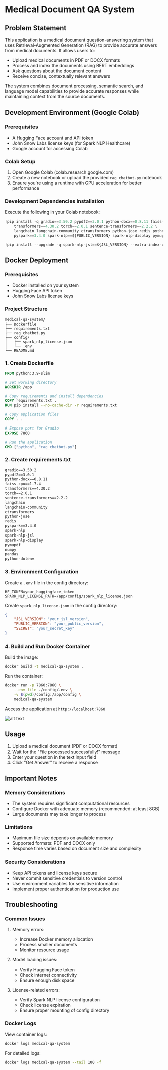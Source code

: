 # Medical Document QA System

## Problem Statement
This application is a medical document question-answering system that uses Retrieval-Augmented Generation (RAG) to provide accurate answers from medical documents. It allows users to:
- Upload medical documents in PDF or DOCX formats
- Process and index the documents using BERT embeddings
- Ask questions about the document content
- Receive concise, contextually relevant answers

The system combines document processing, semantic search, and language model capabilities to provide accurate responses while maintaining context from the source documents.

## Development Environment (Google Colab)

### Prerequisites
- A Hugging Face account and API token
- John Snow Labs license keys (for Spark NLP Healthcare)
- Google account for accessing Colab

### Colab Setup
1. Open Google Colab (colab.research.google.com)
2. Create a new notebook or upload the provided `rag_chatbot.py` notebook
3. Ensure you're using a runtime with GPU acceleration for better performance

### Development Dependencies Installation
Execute the following in your Colab notebook:

```python
!pip install -q gradio==3.50.2 pypdf2==3.0.1 python-docx==0.8.11 faiss-cpu==1.7.4 \
    transformers==4.30.2 torch==2.0.1 sentence-transformers==2.2.2 \
    langchain langchain-community ctransformers python-jose redis python-jose \
    pyspark==3.4.0 spark-nlp==${PUBLIC_VERSION} spark-nlp-display pymupdf

!pip install --upgrade -q spark-nlp-jsl==${JSL_VERSION} --extra-index-url https://pypi.johnsnowlabs.com/${SECRET}
```

## Docker Deployment

### Prerequisites
- Docker installed on your system
- Hugging Face API token
- John Snow Labs license keys

### Project Structure
```
medical-qa-system/
├── Dockerfile
├── requirements.txt
├── rag_chatbot.py
├── config/
│   ├── spark_nlp_license.json
│   └── .env
└── README.md
```

### 1. Create Dockerfile
```dockerfile
FROM python:3.9-slim

# Set working directory
WORKDIR /app

# Copy requirements and install dependencies
COPY requirements.txt .
RUN pip install --no-cache-dir -r requirements.txt

# Copy application files
COPY . .

# Expose port for Gradio
EXPOSE 7860

# Run the application
CMD ["python", "rag_chatbot.py"]
```

### 2. Create requirements.txt
```txt
gradio==3.50.2
pypdf2==3.0.1
python-docx==0.8.11
faiss-cpu==1.7.4
transformers==4.30.2
torch==2.0.1
sentence-transformers==2.2.2
langchain
langchain-community
ctransformers
python-jose
redis
pyspark==3.4.0
spark-nlp
spark-nlp-jsl
spark-nlp-display
pymupdf
numpy
pandas
python-dotenv
```

### 3. Environment Configuration

Create a `.env` file in the config directory:
```
HF_TOKEN=your_huggingface_token
SPARK_NLP_LICENSE_PATH=/app/config/spark_nlp_license.json
```

Create `spark_nlp_license.json` in the config directory:
```json
{
    "JSL_VERSION": "your_jsl_version",
    "PUBLIC_VERSION": "your_public_version",
    "SECRET": "your_secret_key"
}
```

### 4. Build and Run Docker Container

Build the image:
```bash
docker build -t medical-qa-system .
```

Run the container:
```bash
docker run -p 7860:7860 \
    --env-file ./config/.env \
    -v $(pwd)/config:/app/config \
    medical-qa-system
```

Access the application at `http://localhost:7860`

![alt text](<Screenshot 2025-01-10 at 3.00.04 PM-1.png>)


## Usage

1. Upload a medical document (PDF or DOCX format)
2. Wait for the "File processed successfully!" message
3. Enter your question in the text input field
4. Click "Get Answer" to receive a response

## Important Notes

### Memory Considerations
- The system requires significant computational resources
- Configure Docker with adequate memory (recommended: at least 8GB)
- Large documents may take longer to process

### Limitations
- Maximum file size depends on available memory
- Supported formats: PDF and DOCX only
- Response time varies based on document size and complexity

### Security Considerations
- Keep API tokens and license keys secure
- Never commit sensitive credentials to version control
- Use environment variables for sensitive information
- Implement proper authentication for production use

## Troubleshooting

### Common Issues
1. Memory errors:
   - Increase Docker memory allocation
   - Process smaller documents
   - Monitor resource usage

2. Model loading issues:
   - Verify Hugging Face token
   - Check internet connectivity
   - Ensure enough disk space

3. License-related errors:
   - Verify Spark NLP license configuration
   - Check license expiration
   - Ensure proper mounting of config directory

### Docker Logs
View container logs:
```bash
docker logs medical-qa-system
```

For detailed logs:
```bash
docker logs medical-qa-system --tail 100 -f
```